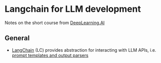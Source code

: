 # Langchain for LLM development

Notes on the short course from [DeepLearning.AI][1]

## General

* [LangChain][2] (LC) provides abstraction for interacting with LLM APIs, i.e. [prompt templates and output parsers][3]

[1]: https://www.deeplearning.ai/short-courses/langchain-chat-with-your-data/
[2]: https://python.langchain.com/docs/get_started/introduction.html
[3]: https://python.langchain.com/docs/modules/model_io/
